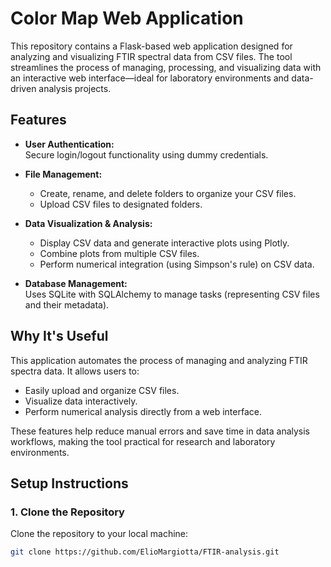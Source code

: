 # Color Map Web Application

This repository contains a Flask-based web application designed for analyzing and visualizing FTIR spectral data from CSV files. The tool streamlines the process of managing, processing, and visualizing data with an interactive web interface—ideal for laboratory environments and data-driven analysis projects.

## Features

- **User Authentication:**  
  Secure login/logout functionality using dummy credentials.
  
- **File Management:**  
  - Create, rename, and delete folders to organize your CSV files.
  - Upload CSV files to designated folders.
  
- **Data Visualization & Analysis:**  
  - Display CSV data and generate interactive plots using Plotly.
  - Combine plots from multiple CSV files.
  - Perform numerical integration (using Simpson's rule) on CSV data.
  
- **Database Management:**  
  Uses SQLite with SQLAlchemy to manage tasks (representing CSV files and their metadata).

## Why It's Useful

This application automates the process of managing and analyzing FTIR spectra data. It allows users to:
- Easily upload and organize CSV files.
- Visualize data interactively.
- Perform numerical analysis directly from a web interface.

These features help reduce manual errors and save time in data analysis workflows, making the tool practical for research and laboratory environments.

## Setup Instructions

### 1. Clone the Repository

Clone the repository to your local machine:

```bash
git clone https://github.com/ElioMargiotta/FTIR-analysis.git

